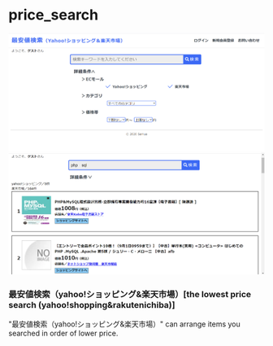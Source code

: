 # price_search
![sample image1](sample_img1.png)
![sample image2](sample_img2.png)


### 最安値検索（yahoo!ショッピング&amp;楽天市場）[the lowest price search (yahoo!shopping&rakutenichiba)]
"最安値検索（yahoo!ショッピング&amp;楽天市場）" can arrange items you searched in order of lower price.

